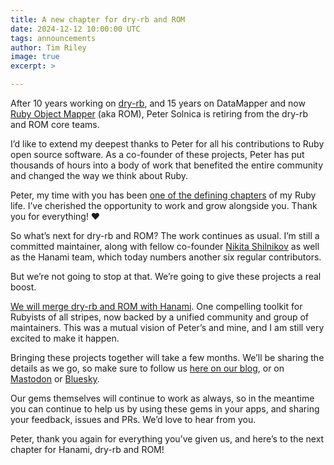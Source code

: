 ```yaml
---
title: A new chapter for dry-rb and ROM
date: 2024-12-12 10:00:00 UTC
tags: announcements
author: Tim Riley
image: true
excerpt: >

---
```


After 10 years working on [dry-rb](https://dry-rb.org/), and 15 years on DataMapper and now [Ruby Object Mapper](https://rom-rb.org/) (aka ROM), Peter Solnica is retiring from the dry-rb and ROM core teams.

I’d like to extend my deepest thanks to Peter for all his contributions to Ruby open source software. As a co-founder of these projects, Peter has put thousands of hours into a body of work that benefited the entire community and changed the way we think about Ruby.

Peter, my time with you has been [one of the defining chapters](https://www.icelab.com.au/notes/my-past-and-future-ruby) of my Ruby life. I’ve cherished the opportunity to work and grow alongside you. Thank you for everything! ❤️

So what’s next for dry-rb and ROM? The work continues as usual. I’m still a committed maintainer, along with fellow co-founder [Nikita Shilnikov](https://github.com/flash-gordon) as well as the Hanami team, which today numbers another six regular contributors.

But we’re not going to stop at that. We’re going to give these projects a real boost.

[We will merge dry-rb and ROM with Hanami](https://hanamirb.org/blog/2024/12/10/state-of-hanami-december-2024/). One compelling toolkit for Rubyists of all stripes, now backed by a unified community and group of maintainers. This was a mutual vision of Peter’s and mine, and I am still very excited to make it happen.

Bringing these projects together will take a few months. We’ll be sharing the details as we go, so make sure to follow us [here on our blog](https://hanamirb.org/blog/), or on [Mastodon](https://ruby.social/@hanami) or [Bluesky](https://bsky.app/profile/hanamirb.org).

Our gems themselves will continue to work as always, so in the meantime you can continue to help us by using these gems in your apps, and sharing your feedback, issues and PRs. We’d love to hear from you.

Peter, thank you again for everything you’ve given us, and here’s to the next chapter for Hanami, dry-rb and ROM!
